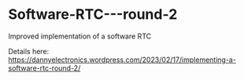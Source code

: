# Software-RTC---round-2
Improved implementation of  a software RTC

Details here: https://dannyelectronics.wordpress.com/2023/02/17/implementing-a-software-rtc-round-2/
